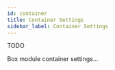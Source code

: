 ```yaml
---
id: container
title: Container Settings
sidebar_label: Container Settings
---
```


TODO

Box module container settings...
